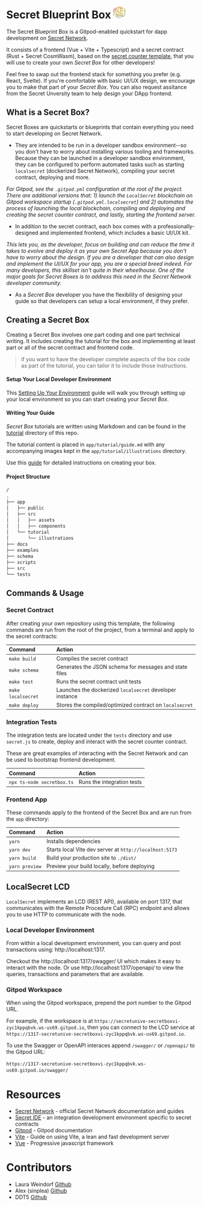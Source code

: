 # Secret Blueprint Box ![secret box logo](/docs/logo-32x32.png)

The Secret Blueprint Box is a Gitpod-enabled quickstart for dapp development on [Secret Network](https://scrt.network).

It consists of a frontend (Vue + Vite + Typescript) and a secret contract (Rust + Secret CosmWasm), based on the [secret counter template](https://github.com/secretuniversity/secret-template-cw1), that you will use to create your own _Secret Box_ for other developers!

Feel free to swap out the frontend stack for something you prefer (e.g. React, Svelte). If you're comfortable with basic UI/UX design, we encourage you to make that part of 
your _Secret Box_. You can also request assitance from the Secret Unversity team to help design your DApp frontend.

## What is a Secret Box?

Secret Boxes are quickstarts or blueprints that contain everything you need to start developing on Secret Network.

- They are intended to be run in a developer sandbox environment--so you don't have to worry about installing various tooling and frameworks. Because they can be launched in a developer sandbox environment, they can be configured to perform automated tasks such as starting `localsecret` (dockerized Secret Network), compiling your secret contract, deploying and more.

*For Gitpod, see the `.gitpod.yml` configuration at the root of the project. There are additional versions that: 1) launch the `LocalSecret` blockchain on Gitpod workspace startup (`.gitpod.yml.localsecret`) and 2) automates the process of launching the local blockchain, compiling and deploying and creating the secret counter contract, and lastly, starting the frontend server.*

- In addition to the secret contract, each box comes with a professionally-designed and implemented frontend, which includes a basic UI/UX kit.

*This lets you, as the developer, focus on building and can reduce the time it takes to evolve and deploy it as your own Secret App because you don't have to worry about the design. If you are a developer that can also design and implement the UI/UX for your app, you are a special breed indeed. For many developers, this skillset isn't quite in their wheelhouse. One of the major goals for Secret Boxes is to address this need in the Secret Network developer community.*

- As a _Secret Box_ developer you have the flexibility of designing your guide so that developers can setup a local environment, if they prefer.

## Creating a Secret Box

Creating a Secret Box involves one part coding and one part technical writing. It includes creating the tutorial for the box and implementing at least part or all of the secret
contract and frontend code.

> if you want to have the developer complete aspects of the box code as part of the tutorial, you can tailor it to include those instructions.


#### Setup Your Local Developer Environment

This [Setting Up Your Environment](/docs/setting-up-your-environment) guide will walk you through setting up your local environment so you can start creating your _Secret Box_.


#### Writing Your Guide

_Secret Box_ tutorials are written using Markdown and can be found in the [tutorial](/app/tutorial/) directory of this repo.

The tutorial content is placed in `app/tutorial/guide.md` with any accompanying images kept in the `app/tutorial/illustrations` directory.

Use this [guide](/app/tutorial/guide.md) for detailed instructions on creating your box.

#### Project Structure

```
/
.
├── app
│   ├── public
│   ├── src
│   │   ├── assets
│   │   ├── components
│   └── tutorial
│       └── illustrations
├── docs
├── examples
├── schema
├── scripts
├── src
└── tests
```
## Commands & Usage

### Secret Contract

After creating your own repository using this template, the following commands are run from the root of the project, from a terminal and apply to the secret contracts:

| Command                | Action                                                    |
|:---------------------  |:--------------------------------------------------------  |
| `make build`           | Compiles the secret contract                              |
| `make schema`          | Generates the JSON schema for messages and state files    |
| `make test`            | Runs the secret contract unit tests                       |
| `make localsecret`     | Launches the dockerized `localsecret` developer instance  |
| `make deploy`          | Stores the compiled/optimized contract on `localsecret`   |

### Integration Tests

The integration tests are located under the `tests` directory and use `secret.js` to create, deploy and
interact with the secret counter contract.

These are great examples of interacting with the Secret Network and can be used to bootstrap frontend development.

| Command                       | Action                                                    |
|:----------------------------  |:--------------------------------------------------------  |
| `npx ts-node secretbox.ts`  | Runs the integration tests                                |


### Frontend App

These commands apply to the frontend of the Secret Box and are run from the `app` directory:


| Command           | Action                                       |
|:----------------  |:-------------------------------------------- |
| `yarn`         | Installs dependencies                        |
| `yarn dev`     | Starts local Vite dev server at `http://localhost:5173`  |
| `yarn build`   | Build your production site to `./dist/`      |
| `yarn preview` | Preview your build locally, before deploying |


## LocalSecret LCD

`LocalSecret` implements an LCD (REST API), available on port 1317, that communicates with the Remote
Procedure Call (RPC) endpoint and allows you to use HTTP to communicate with the node.

### Local Developer Environment

From within a local development environment, you can query and post transactions using: http://localhost:1317.

Checkout the http://localhost:1317/swagger/ UI which makes it easy to interact with the node. Or use
http://localhost:1317/openapi/ to view the queries, transactions and parameters that are available.

### Gitpod Workspace

When using the Gitpod workspace, prepend the port number to the Gitpod URL. 

For example, if the workspace is at
`https://secretunive-secretboxvi-zyc1kppqbvk.ws-us69.gitpod.io`, then you can connect to the LCD service at
`https://1317-secretunive-secretboxvi-zyc1kppqbvk.ws-us69.gitpod.io`.

To use the Swagger or OpenAPI interaces append `/swagger/` or `/openapi/` to the Gitpod URL:

`https://1317-secretunive-secretboxvi-zyc1kppqbvk.ws-us69.gitpod.io/swagger/`

# Resources
- [Secret Network](https://docs.scrt.network) - official Secret Network documentation and guides
- [Secret IDE](https://www.digiline.io/) - an integration development environment specific to secret contracts
- [Gitpod](https://www.gitpod.io/docs) - Gitpod documentation
- [Vite](https://vitejs.dev/guide) - Guide on using Vite, a lean and fast development server
- [Vue](https://vuejs.org) - Progressive javascript framework

# Contributors
- Laura Weindorf [Github](https://github.com/secetchaingirl)
- Alex (sinplea) [Github](https://github.com/sinplea)
- DDT5 [Github](https://github.com/DDT5)

